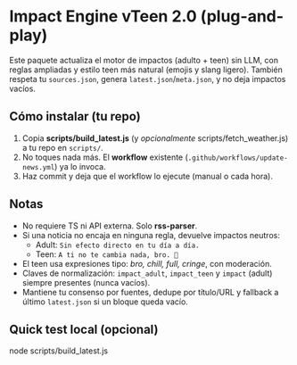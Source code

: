 # Impact Engine vTeen 2.0 (plug-and-play)

Este paquete actualiza el motor de impactos (adulto + teen) sin LLM, con reglas ampliadas
y estilo teen más natural (emojis y slang ligero). También respeta tu `sources.json`,
genera `latest.json`/`meta.json`, y no deja impactos vacíos.

## Cómo instalar (tu repo)
1) Copia **scripts/build_latest.js** (y *opcionalmente* scripts/fetch_weather.js) a tu repo en `scripts/`.
2) No toques nada más. El **workflow** existente (`.github/workflows/update-news.yml`) ya lo invoca.
3) Haz commit y deja que el workflow lo ejecute (manual o cada hora).

## Notas
- No requiere TS ni API externa. Solo **rss-parser**.
- Si una noticia no encaja en ninguna regla, devuelve impactos neutros: 
  - Adult: `Sin efecto directo en tu día a día.` 
  - Teen:  `A ti no te cambia nada, bro. 🙂`
- El teen usa expresiones tipo: *bro, chill, full, cringe*, con moderación.
- Claves de normalización: `impact_adult`, `impact_teen` y `impact` (adult) siempre presentes (nunca vacíos).
- Mantiene tu consenso por fuentes, dedupe por título/URL y fallback a último `latest.json` si un bloque queda vacío.

## Quick test local (opcional)
node scripts/build_latest.js

